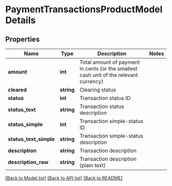 # PaymentTransactionsProductModelDetails

## Properties
Name | Type | Description | Notes
------------ | ------------- | ------------- | -------------
**amount** | **int** | Total amount of payment in cents (or the smallest cash unit of the relevant currency) | 
**cleared** | **string** | Clearing status | 
**status** | **int** | Transaction status ID | 
**status_text** | **string** | Transaction status description | 
**status_simple** | **int** | Transaction simple-status ID | 
**status_text_simple** | **string** | Transaction simple-status description | 
**description** | **string** | Transaction description | 
**description_raw** | **string** | Transaction description (plain text) | 

[[Back to Model list]](../README.md#documentation-for-models) [[Back to API list]](../README.md#documentation-for-api-endpoints) [[Back to README]](../../README.md)


